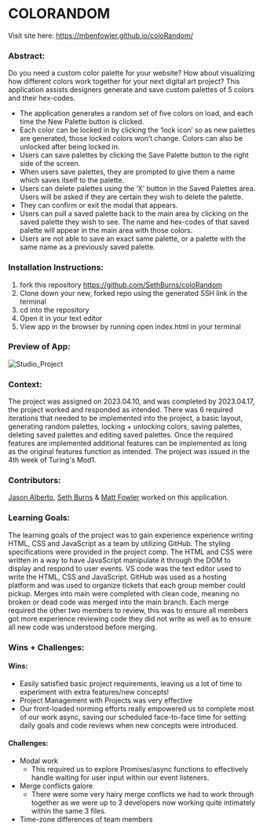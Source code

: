 # COLORANDOM
Visit site here: https://mbenfowler.github.io/coloRandom/

### Abstract:
[//]: <> (Briefly describe what you built and its features. What problem is the app solving? How does this application solve that problem?)
Do you need a custom color palette for your website? How about visualizing how different colors work together for your next digital art project?
This application assists designers generate and save custom palettes of 5 colors and their hex-codes.
- The application generates a random set of five colors on load, and each time the New Palette button is clicked.
- Each color can be locked in by clicking the ‘lock icon’ so as new palettes are generated, those locked colors won’t change. Colors can also be unlocked after being locked in.
- Users can save palettes by clicking the Save Palette button to the right side of the screen.
- When users save palettes, they are prompted to give them a name which saves itself to the palette.
- Users can delete palettes using the ‘X’ button in the Saved Palettes area. Users will be asked if they are certain they wish to delete the palette. 
- They can confirm or exit the modal that appears.
- Users can pull a saved palette back to the main area by clicking on the saved palette they wish to see. The name and hex-codes of that saved palette will appear in the main area with those colors.
- Users are not able to save an exact same palette, or a palette with the same name as a previously saved palette.

### Installation Instructions:
[//]: <> (What steps does a person have to take to get your app cloned down and running?)
1. fork this repository https://github.com/SethBurns/coloRandom
2. Clone down your new, forked repo using the generated SSH link in the terminal
3. cd into the repository
4. Open it in your text editor
5. View app in the browser by running open index.html in your terminal

### Preview of App:
![Studio_Project](./assets/Studio_Project.gif)

### Context:
[//]: <> (Give some context for the project here. How long did you have to work on it? How far into the Turing program are you?)
The project was assigned on 2023.04.10, and was completed by 2023.04.17, the project worked and responded as intended. There was 6 required iterations that needed to be implemented into the project, a basic layout, generating random palettes, locking + unlocking colors, saving palettes, deleting saved palettes and editing saved palettes. Once the required features are implemented additional features can be implemented as long as the original features function as intended. The project was issued in the 4th week of Turing's Mod1. 

### Contributors:
[//]: <> (Who worked on this application? Link to their GitHubs.)
[Jason Alberto](https://github.com/jalbe0076), [Seth Burns](https://github.com/SethBurns) & [Matt Fowler](https://github.com/mbenfowler) worked on this application. 

### Learning Goals:
[//]: <> (What were the learning goals of this project? What tech did you work with?)
The learning goals of the project was to gain experience experience writing HTML, CSS and JavaScript as a team by utilizing GitHub. The styling specifications were provided in the project comp. The HTML and CSS were written in a way to have JavaScript manipulate it through the DOM to display and respond to user events. VS code was the text editor used to write the HTML, CSS and JavaScript. GitHub was used as a hosting platform and was used to organize tickets that each group member could pickup. Merges into main were completed with clean code, meaning no broken or dead code was merged into the main branch. Each merge required the other two members to review, this was to ensure all members got more experience reviewing code they did not write as well as to ensure all new code was understood before merging.

### Wins + Challenges:
[//]: <> (What are 2-3 wins you have from this project? What were some challenges you faced - and how did you get over them?)

#### Wins:
- Easily satisfied basic project requirements, leaving us a lot of time to experiment with extra features/new concepts!
- Project Management with Projects was very effective
- Our front-loaded norming efforts really empowered us to complete most of our work async, saving our scheduled face-to-face time for setting daily goals and code reviews when new concepts were introduced.

#### Challenges:
- Modal work
	- This required us to explore Promises/async functions to effectively handle waiting for user input within our event listeners.
- Merge conflicts galore
	- There were some very hairy merge conflicts we had to work through together as we were up to 3 developers now working quite intimately within the same 3 files.
- Time-zone differences of team members
